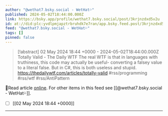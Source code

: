 ```yaml
---
author: "@wethat7․bsky․social - WetHat💦"
published: 2024-05-02T18:44:00.000Z
link: https://bsky.app/profile/wethat7.bsky.social/post/3krjnzdxd5v2u
id: at://did:plc:yvdlpmjapztrbruhdk7e7ran/app.bsky.feed.post/3krjnzdxd5v2u
feed: "@wethat7․bsky․social - WetHat💦"
tags: []
pinned: false
---
```

> [!abstract] 02 May 2024 18:44 +0000 - 2024-05-02T18:44:00.000Z
> Totally Valid - The Daily WTF The real WTF is that in languages with truthiness, this code may actually be useful- converting a falsey value to a literal false. But in C#, this is both useless and stupid. https://thedailywtf.com/articles/totally-valid #rss/programming #rss/wtf #rss/AntiPattern

🔗Read article [online](https://bsky.app/profile/wethat7.bsky.social/post/3krjnzdxd5v2u). For other items in this feed see [[@wethat7․bsky․social - WetHat💦]].

- [ ] [[02 May 2024 18꞉44 +0000]]
- - -

